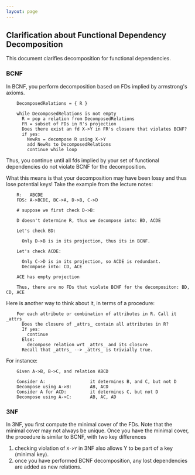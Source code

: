 ```yaml
---
layout: page
---
```


## Clarification about Functional Dependency Decomposition

This document clarifies decomposition for functional dependencies.  

### BCNF

In BCNF, you perform decomposition based on FDs implied by armstrong's axioms.

        DecomposedRelations = { R }

        while DecomposedRelations is not empty
          R = pop a relation from DecomposedRelations
          FR = subset of FDs in R's projection
          Does there exist an fd X->Y in FR's closure that violates BCNF?
          if yes:
            NewRs = decompose R using X->Y
            add NewRs to DecomposedRelations
            continue while loop


Thus, you continue until all fds implied by your set of functional dependencies do not violate BCNF for the decomposition.  

What this means is that your decomposition may have been lossy and thus lose potential keys!  Take the example from the lecture notes:

        R:   ABCDE
        FDS: A->BCDE, BC->A, D->B, C->D

        # suppose we first check D->B:

        D doesn't determine R, thus we decompose into: BD, ACDE

        Let's check BD:
        
          Only D->B is in its projection, thus its in BCNF.  
          
        Let's check ACDE:
        
          Only C->D is in its projection, so ACDE is redundant.
          Decompose into: CD, ACE

        ACE has empty projection

        Thus, there are no FDs that violate BCNF for the decompositon: BD, CD, ACE


Here is another way to think about it, in terms of a procedure:

        For each attribute or combination of attributes in R. Call it _attrs_
          Does the closure of _attrs_ contain all attributes in R?
          If yes: 
            continue
          Else: 
            decompose relation wrt _attrs_ and its closure
          Recall that _attrs_ --> _attrs_ is trivially true.


For instance:

        Given A->B, B->C, and relation ABCD

        Consider A:                 it determines B, and C, but not D
        Decompose using A->B:       AB, ACD
        Consider A for ACD:         it determines C, but not D
        Decompose using A->C:       AB, AC, AD




### 3NF

In 3NF, you first compute the minimal cover of the FDs.  Note that the minimal cover may not always be unique.  Once you have the minimal cover, the procedure is similar to BCNF, with two key differences

1. checking violation of `X->Y` in 3NF also allows Y to be part of a key (minimal key).
2. once you have performed BCNF decomposition, any lost dependencies are added as new relations.
